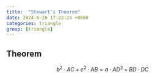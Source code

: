 ```yaml
---
title:  "Stewart's Theorem"
date: 2024-6-26 17:22:24 +0800
categories: triangle
group: [triangle]
---
```


## Theorem

$$
b^2 \cdot AC + c^2 \cdot AB = a \cdot AD^2 + BD \cdot DC
$$